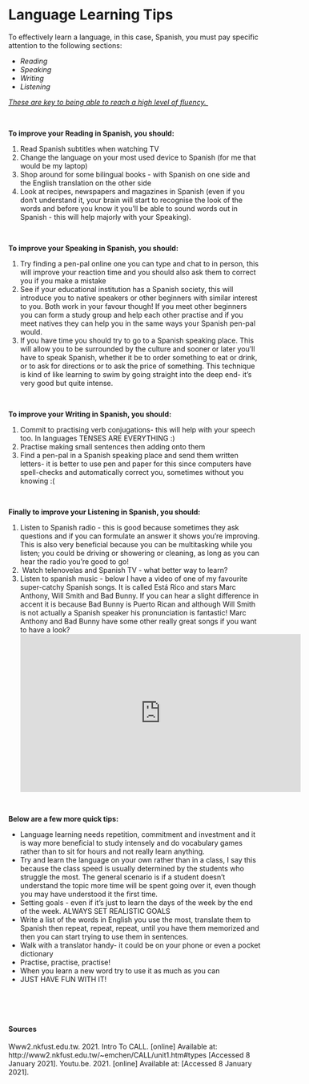 <h1><strong>Language Learning Tips&nbsp;</strong></h1>
<p><span style="font-weight: 400;">To effectively learn a language, in this case, Spanish, you must pay specific attention to the following sections:&nbsp;</span></p>
<ul>
<li style="font-weight: 400;" aria-level="1"><em><span style="font-weight: 400;">Reading&nbsp;</span></em></li>
<li style="font-weight: 400;" aria-level="1"><em><span style="font-weight: 400;">Speaking</span></em></li>
<li style="font-weight: 400;" aria-level="1"><em><span style="font-weight: 400;">Writing&nbsp;</span></em></li>
<li style="font-weight: 400;" aria-level="1"><em><span style="font-weight: 400;">Listening&nbsp;</span></em></li>
</ul>
<p><em><span style="text-decoration: underline;"><span style="font-weight: 400;">These are key to being able to reach a high level of fluency.&nbsp;</span></span></em></p>
<p>&nbsp;</p>
<p><strong>To improve your Reading in Spanish, you should:&nbsp;</strong></p>
<ol>
<li style="font-weight: 400;" aria-level="1"><span style="font-weight: 400;">Read Spanish subtitles when watching TV&nbsp;</span></li>
<li style="font-weight: 400;" aria-level="1"><span style="font-weight: 400;">Change the language on your most used device to Spanish (for me that would be my laptop)&nbsp;</span></li>
<li style="font-weight: 400;" aria-level="1"><span style="font-weight: 400;">Shop around for some bilingual books - with Spanish on one side and the English translation on the other side</span></li>
<li style="font-weight: 400;" aria-level="1"><span style="font-weight: 400;">Look at recipes, newspapers and magazines in Spanish (even if you don&rsquo;t understand it, your brain will start to recognise the look of the words and before you know it you&rsquo;ll be able to sound words out in Spanish - this will help majorly with your Speaking).&nbsp;</span></li>
</ol>
<p>&nbsp;</p>
<p><span style="font-weight: 400;"><strong>To improve your Speaking in Spanish, you should:</strong>&nbsp;</span></p>
<ol>
<li style="font-weight: 400;" aria-level="1"><span style="font-weight: 400;">Try finding a pen-pal online one you can type and chat to in person, this will improve your reaction time and you should also ask them to correct you if you make a mistake&nbsp;</span></li>
<li style="font-weight: 400;" aria-level="1"><span style="font-weight: 400;">See if your educational institution has a Spanish society, this will introduce you to native speakers or other beginners with similar interest to you. Both work in your favour though! If you meet other beginners you can form a study group and help each other practise and if you meet natives they can help you in the same ways your Spanish pen-pal would.&nbsp;</span></li>
<li style="font-weight: 400;" aria-level="1"><span style="font-weight: 400;">If you have time you should try to go to a Spanish speaking place. This will allow you to be surrounded by the culture and sooner or later you&rsquo;ll have to speak Spanish, whether it be to order something to eat or drink, or to ask for directions or to ask the price of something. This technique is kind of like learning to swim by going straight into the deep end- it&rsquo;s very good but quite intense.&nbsp;</span></li>
</ol>
<p>&nbsp;</p>
<p><strong>To improve your Writing in Spanish, you should:&nbsp;</strong></p>
<ol>
<li style="font-weight: 400;" aria-level="1"><span style="font-weight: 400;">Commit to practising verb conjugations- this will help with your speech too. In languages TENSES ARE EVERYTHING :)&nbsp;</span></li>
<li style="font-weight: 400;" aria-level="1"><span style="font-weight: 400;">Practise making small sentences then adding onto them&nbsp;</span></li>
<li style="font-weight: 400;" aria-level="1"><span style="font-weight: 400;">Find a pen-pal in a Spanish speaking place and send them written letters- it is better to use pen and paper for this since computers have spell-checks and automatically correct you, sometimes without you knowing :(&nbsp;</span></li>
</ol>
<p>&nbsp;</p>
<p><span style="font-weight: 400;"><strong>Finally to improve your Listening in Spanish, you should:</strong>&nbsp;</span></p>
<ol>
<li style="font-weight: 400;" aria-level="1"><span style="font-weight: 400;">Listen to Spanish radio - this is good because sometimes they ask questions and if you can formulate an answer it shows you&rsquo;re improving. This is also very beneficial because you can be multitasking while you listen; you could be driving or showering or cleaning, as long as you can hear the radio you&rsquo;re good to go!&nbsp;</span></li>
<li style="font-weight: 400;" aria-level="1"><span style="font-weight: 400;">&nbsp;Watch telenovelas and Spanish TV - what better way to learn?&nbsp;</span></li>
<li style="font-weight: 400;" aria-level="1"><span style="font-weight: 400;">Listen to spanish music - below I have a video of one of my favourite super-catchy Spanish songs. It is called Est&aacute; Rico and stars Marc Anthony, Will Smith and Bad Bunny. If you can hear a slight difference in accent it is because Bad Bunny is Puerto Rican and although Will Smith is not actually a Spanish speaker his pronunciation is fantastic! Marc Anthony and Bad Bunny have some other really great songs if you want to have a look?&nbsp;</span></li>
<iframe width="560" height="315" src="https://www.youtube.com/embed/--BHuKeveg4" frameborder="0" allow="accelerometer; autoplay; clipboard-write; encrypted-media; gyroscope; picture-in-picture" allowfullscreen></iframe>
</ol>
<p>&nbsp;</p>
<p><strong>Below are a few more quick tips:&nbsp;</strong></p>
<ul>
<li style="font-weight: 400;" aria-level="1"><span style="font-weight: 400;">Language learning needs repetition, commitment and investment and it is way more beneficial to study intensely and do vocabulary games rather than to sit for hours and not really learn anything.</span></li>
<li style="font-weight: 400;" aria-level="1"><span style="font-weight: 400;">Try and learn the language on your own rather than in a class, I say this because the class speed is usually determined by the students who struggle the most. The general scenario is if a student doesn&rsquo;t understand the topic more time will be spent going over it, even though you may have understood it the first time.</span></li>
<li style="font-weight: 400;" aria-level="1"><span style="font-weight: 400;">Setting goals - even if it&rsquo;s just to learn the days of the week by the end of the week. ALWAYS SET REALISTIC GOALS&nbsp;</span></li>
<li style="font-weight: 400;" aria-level="1"><span style="font-weight: 400;">Write a list of the words in English you use the most, translate them to Spanish then repeat, repeat, repeat, until you have them memorized and then you can start trying to use them in sentences.&nbsp;</span></li>
<li style="font-weight: 400;" aria-level="1"><span style="font-weight: 400;">Walk with a translator handy- it could be on your phone or even a pocket dictionary&nbsp;</span></li>
<li style="font-weight: 400;" aria-level="1"><span style="font-weight: 400;">Practise, practise, practise!</span></li>
<li style="font-weight: 400;" aria-level="1"><span style="font-weight: 400;">When you learn a new word try to use it as much as you can&nbsp;</span></li>
<li style="font-weight: 400;" aria-level="1"><span style="font-weight: 400;">JUST HAVE FUN WITH IT! </span></li>
</ul>
<p>&nbsp;</p>
<p>&nbsp;</p>

<h4>Sources</h4> 
<p>
Www2.nkfust.edu.tw. 2021. Intro To CALL. [online] Available at: http://www2.nkfust.edu.tw/~emchen/CALL/unit1.htm#types [Accessed 8 January 2021].
Youtu.be. 2021. [online] Available at: <https://youtu.be/--BHuKeveg4> [Accessed 8 January 2021].
  </p>
